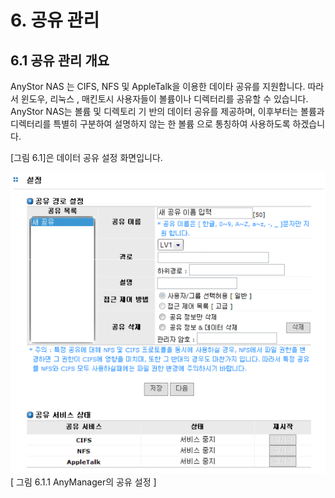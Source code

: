 # 6. 공유 관리

## 6.1 공유 관리 개요

AnyStor NAS 는 CIFS, NFS 및 AppleTalk을 이용한 데이타 공유를 지원합니다. 따라서 윈도우, 리눅스 , 매킨토시 사용자들이 볼륨이나 디렉터리를 공유할 수 있습니다. AnyStor NAS는 볼륨 및 디렉토리 기 반의 데이터 공유를 제공하며, 이후부터는 볼륨과 디렉터리를 특별히 구분하여 설명하지 않는 한 볼륨 으로 통칭하여 사용하도록 하겠습니다.   
  
 \[그림 6.1\]은 데이터 공유 설정 화면입니다.

![share.png](../.gitbook/assets/share.png)  
 \[ 그림 6.1.1 AnyManager의 공유 설정 \]

